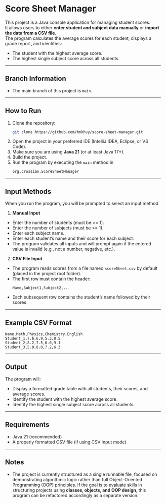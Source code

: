 # Score Sheet Manager

This project is a Java console application for managing student scores.  
It allows users to either **enter student and subject data manually** or **import the data from a CSV file**.  
The program calculates the average scores for each student, displays a grade report, and identifies:
- The student with the highest average score.
- The highest single subject score across all students.

---

## Branch Information
- The main branch of this project is `main`.

---
## How to Run
1. Clone the repository:
   ```bash
   git clone https://github.com/hnkhuy/score-sheet-manager.git
   ```
2. Open the project in your preferred IDE (IntelliJ IDEA, Eclipse, or VS Code).
3. Make sure you are using **Java 21** (or at least Java 17+).
4. Build the project.
5. Run the program by executing the `main` method in:
   ```
   org.crossian.ScoreSheetManager
   ```

---
## Input Methods

When you run the program, you will be prompted to select an input method:

1. **Manual Input**
  - Enter the number of students (must be >= 1).
  - Enter the number of subjects (must be >= 1).
  - Enter each subject name.
  - Enter each student’s name and their score for each subject.
  - The program validates all inputs and will prompt again if the entered value is invalid (e.g., not a number, negative, etc.).

2. **CSV File Input**
  - The program reads scores from a file named `scoreSheet.csv` by default (placed in the project root folder).
  - The first row must contain the header:
    ```
    Name,Subject1,Subject2,...
    ```
  - Each subsequent row contains the student’s name followed by their scores.

---

## Example CSV Format

```csv
Name,Math,Physics,Chemistry,English
Student_1,7.6,6.9,5.3,8.5
Student_2,8.2,7.5,6.0,9.1
Student_3,5.9,8.0,7.2,6.3
```

---

## Output

The program will:
- Display a formatted grade table with all students, their scores, and average scores.
- Identify the student with the highest average score.
- Identify the highest single subject score across all students.

---

## Requirements
- Java 21 (recommended)
- A properly formatted CSV file (if using CSV input mode)

---

## Notes
- The project is currently structured as a single runnable file, focused on demonstrating algorithmic logic rather than full Object-Oriented Programming (OOP) principles. If the goal is to evaluate skills in structuring projects using **classes, objects, and OOP design**, this program can be refactored accordingly as a separate version.


